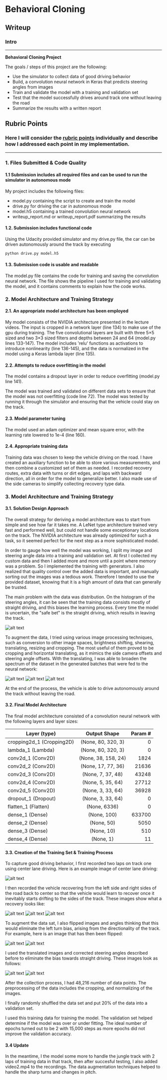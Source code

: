 # **Behavioral Cloning** 

## Writeup

### Intro
---

**Behavioral Cloning Project**

The goals / steps of this project are the following:
* Use the simulator to collect data of good driving behavior
* Build, a convolution neural network in Keras that predicts steering angles from images
* Train and validate the model with a training and validation set
* Test that the model successfully drives around track one without leaving the road
* Summarize the results with a written report

[//]: # (Image References)

[image1]: ./examples/data_hist.png "Steering Angle Histogram"
[image2]: ./examples/batch_hist_01.png "Batch Histogram 1"
[image3]: ./examples/batch_hist_02.png "Batch Histogram 2"
[image4]: ./examples/batch_hist_03.png "Batch Histogram 3"
[image5]: ./examples/model.png "Model Architecture"
[image6]: ./examples/center1.jpg "Center Driving"
[image7]: ./examples/recovery1.jpg "Recovery Driving 1"
[image8]: ./examples/recovery2.jpg "Recovery Driving 2"
[image9]: ./examples/recovery3.jpg "Recovery Driving 3"
[image10]: ./examples/flip1.jpg "Not-Flipped Image"
[image11]: ./examples/flip2.jpg "Flipped Image"
[image12]: ./examples/translate1.jpg "Translated Image 1"
[image13]: ./examples/translate2.jpg "Translated Image 2"

## Rubric Points
### Here I will consider the [rubric points](https://review.udacity.com/#!/rubrics/432/view) individually and describe how I addressed each point in my implementation.  

---
### 1. Files Submitted & Code Quality

#### 1.1 Submission includes all required files and can be used to run the simulator in autonomous mode
My project includes the following files:
* model.py containing the script to create and train the model
* drive.py for driving the car in autonomous mode
* model.h5 containing a trained convolution neural network 
* writeup_report.md or writeup_report.pdf summarizing the results

#### 1.2. Submission includes functional code
Using the Udacity provided simulator and my drive.py file, the car can be driven autonomously around the track by executing 
```sh
python drive.py model.h5
```

#### 1.3. Submission code is usable and readable
The model.py file contains the code for training and saving the convolution neural network. The file shows the pipeline I used for training and validating the model, and it contains comments to explain how the code works.

### 2. Model Architecture and Training Strategy

#### 2.1. An appropriate model architecture has been employed
My model consists of the NVIDIA architecture presented in the lecture videos. The input is cropped in a network layer (line 134) to make use of the gpu during training. The five convolutional layers are built with three 5×5 sized and two 3×3 sized filters and depths between 24 and 64 (model.py lines 133-147). The model includes 'relu' functions as activations to introduce nonlinearity (line 136-145), and the data is normalized in the model using a Keras lambda layer (line 135).

#### 2.2. Attempts to reduce overfitting in the model
The model contains a dropout layer in order to reduce overfitting (model.py line 141). 

The model was trained and validated on different data sets to ensure that the model was not overfitting (code line 72). The model was tested by running it through the simulator and ensuring that the vehicle could stay on the track.

#### 2.3. Model parameter tuning
The model used an adam optimizer and mean square error, with the learning rate lowered to 1e-4 (line 160). 

#### 2.4. Appropriate training data
Training data was chosen to keep the vehicle driving on the road. I have created an auxiliary function to be able to store various measurements, and then combine a customized set of them as needed. I recorded recovery routes, extra data with turns or dirt edges, and laps with backward direction, all in order for the model to generalize better. I also made use of the side cameras to simplify collecting recovery type data.

### 3. Model Architecture and Training Strategy

#### 3.1. Solution Design Approach
The overall strategy for deriving a model architecture was to start from simple and see how far it takes me. A LeNet type architecture trained very fast and performed well, but could not handle some exceptionary locations on the track. The NVIDIA architecture was already optimized for such a task, so it seemed perfect for the next step as a more sophisticated model.

In order to gauge how well the model was working, I split my image and steering angle data into a training and validation set. At first I collected my custom data and then I added more and more until a point where memory was a problem. So I implemented the training with generators. I also realized that quality control over the added data is important, and manually sorting out the images was a tedious work. Therefore I tended to use the provided dataset, knowing that it is a high amount of data that can generally be trusted.

The main problem with the data was distribution. On the histogram of the steering angles, it can be seen that the training data consists mostly of straight driving, and this biases the learning process. Every time the model is uncertain, the "safe bet" is the straight driving, which results in leaving the track.

![alt text][image1]

To augment the data, I tried using various image processing techniques, such as conversion to other image spaces, brightness shifting, shearing, translating, resizing and cropping. The most useful of them proved to be cropping and horizontal translating, as it mimics the side camera offsets and steering angle offsets. With the translating, I was able to broaden the spectrum of the dataset in the generated batches that were fed to the neural network:

![alt text][image2]
![alt text][image3]
![alt text][image4]

At the end of the process, the vehicle is able to drive autonomously around the track without leaving the road.

#### 3.2. Final Model Architecture

The final model architecture consisted of a convolution neural network with the following layers and layer sizes:

| Layer (type)                | Output Shape             | Param #  |
| --------------------------- |:------------------------:| --------:|
| cropping2d_1 (Cropping2D)   | (None, 80, 320, 3)       | 0        |
| lambda_1 (Lambda)           | (None, 80, 320, 3)       | 0        |
| conv2d_1 (Conv2D)           | (None, 38, 158, 24)      | 1824     |
| conv2d_2 (Conv2D)           | (None, 17, 77, 36)       | 21636    |
| conv2d_3 (Conv2D)           | (None, 7, 37, 48)        | 43248    |
| conv2d_4 (Conv2D)           | (None, 5, 35, 64)        | 27712    |
| conv2d_5 (Conv2D)           | (None, 3, 33, 64)        | 36928    |
| dropout_1 (Dropout)         | (None, 3, 33, 64)        | 0        |
| flatten_1 (Flatten)         | (None, 6336)             | 0        |
| dense_1 (Dense)             | (None, 100)              | 633700   |
| dense_2 (Dense)             | (None, 50)               | 5050     |
| dense_3 (Dense)             | (None, 10)               | 510      |
| dense_4 (Dense)             | (None, 1)                | 11       |

#### 3.3. Creation of the Training Set & Training Process
To capture good driving behavior, I first recorded two laps on track one using center lane driving. Here is an example image of center lane driving:

![alt text][image6]

I then recorded the vehicle recovering from the left side and right sides of the road back to center so that the vehicle would learn to recover once it inevitably starts drifting to the sides of the track. These images show what a recovery looks like:

![alt text][image7]
![alt text][image8]
![alt text][image9]

To augment the data sat, I also flipped images and angles thinking that this would eliminate the left turn bias, arising from the directionality of the track. For example, here is an image that has then been flipped:

![alt text][image10]
![alt text][image11]

I used the translated images and corrected steering angles described before to eliminate the bias towards straight driving. These images look as follows: 

![alt text][image12]
![alt text][image13]

After the collection process, I had 48,216 number of data points. The preprocessing of the data includes the cropping, and normalizing of the images.

I finally randomly shuffled the data set and put 20% of the data into a validation set. 

I used this training data for training the model. The validation set helped determine if the model was over or under fitting. The ideal number of epochs turned out to be 2 with 15,000 steps as more epochs did not improve the validation accuracy.

#### 3.4 Update
In the meantime, I the model some more to handle the jungle track with 2 laps of training data in that track, then after succesful testing, I also added video2.mp4 to the recordings. The data augmentation techniques helped to handle the sharp turns and changes in pitch. 
